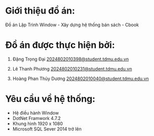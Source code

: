 # Giới thiệu đồ án:
  Đồ án Lập Trình Window - Xây dựng hệ thống bán sách - Cbook

# Đồ án được thực hiện bởi:
  1.  Đặng Trọng Đại
      2024802010398@student.tdmu.edu.vn
      
  2.  Lê Thanh Phương
      2024802010231@student.tdmu.edu.vn
      
  3.  Hoàng Phan Thủy Dương
      2024802010040@student.tdmu.edu.vn
      

# Yêu cầu về hệ thống:
  -	  Hệ điều hành Window
  -	  DotNet Framwork 4.7.2
  -	  Khung hình 1920 x 1080
  -	  Microsoft SQL Sever 2014 trở lên
